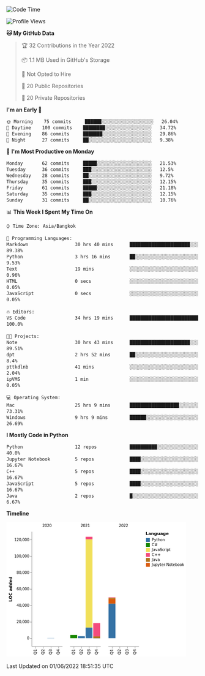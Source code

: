 <!--START_SECTION:waka-->
![Code Time](http://img.shields.io/badge/Code%20Time-0%20secs-blue)

![Profile Views](http://img.shields.io/badge/Profile%20Views-6-blue)

**🐱 My GitHub Data** 

> 🏆 32 Contributions in the Year 2022
 > 
> 📦 1.1 MB Used in GitHub's Storage 
 > 
> 🚫 Not Opted to Hire
 > 
> 📜 20 Public Repositories 
 > 
> 🔑 20 Private Repositories  
 > 
**I'm an Early 🐤** 

```text
🌞 Morning    75 commits     ██████░░░░░░░░░░░░░░░░░░░   26.04% 
🌆 Daytime    100 commits    ████████░░░░░░░░░░░░░░░░░   34.72% 
🌃 Evening    86 commits     ███████░░░░░░░░░░░░░░░░░░   29.86% 
🌙 Night      27 commits     ██░░░░░░░░░░░░░░░░░░░░░░░   9.38%

```
📅 **I'm Most Productive on Monday** 

```text
Monday       62 commits     █████░░░░░░░░░░░░░░░░░░░░   21.53% 
Tuesday      36 commits     ███░░░░░░░░░░░░░░░░░░░░░░   12.5% 
Wednesday    28 commits     ██░░░░░░░░░░░░░░░░░░░░░░░   9.72% 
Thursday     35 commits     ███░░░░░░░░░░░░░░░░░░░░░░   12.15% 
Friday       61 commits     █████░░░░░░░░░░░░░░░░░░░░   21.18% 
Saturday     35 commits     ███░░░░░░░░░░░░░░░░░░░░░░   12.15% 
Sunday       31 commits     ██░░░░░░░░░░░░░░░░░░░░░░░   10.76%

```


📊 **This Week I Spent My Time On** 

```text
⌚︎ Time Zone: Asia/Bangkok

💬 Programming Languages: 
Markdown                 30 hrs 40 mins      ██████████████████████░░░   89.38% 
Python                   3 hrs 16 mins       ██░░░░░░░░░░░░░░░░░░░░░░░   9.53% 
Text                     19 mins             ░░░░░░░░░░░░░░░░░░░░░░░░░   0.96% 
HTML                     0 secs              ░░░░░░░░░░░░░░░░░░░░░░░░░   0.05% 
JavaScript               0 secs              ░░░░░░░░░░░░░░░░░░░░░░░░░   0.05%

🔥 Editors: 
VS Code                  34 hrs 19 mins      █████████████████████████   100.0%

🐱‍💻 Projects: 
Note                     30 hrs 43 mins      ██████████████████████░░░   89.51% 
dpt                      2 hrs 52 mins       ██░░░░░░░░░░░░░░░░░░░░░░░   8.4% 
pttkdlnb                 41 mins             ░░░░░░░░░░░░░░░░░░░░░░░░░   2.04% 
ipVMS                    1 min               ░░░░░░░░░░░░░░░░░░░░░░░░░   0.05%

💻 Operating System: 
Mac                      25 hrs 9 mins       ██████████████████░░░░░░░   73.31% 
Windows                  9 hrs 9 mins        ██████░░░░░░░░░░░░░░░░░░░   26.69%

```

**I Mostly Code in Python** 

```text
Python                   12 repos            ██████████░░░░░░░░░░░░░░░   40.0% 
Jupyter Notebook         5 repos             ████░░░░░░░░░░░░░░░░░░░░░   16.67% 
C++                      5 repos             ████░░░░░░░░░░░░░░░░░░░░░   16.67% 
JavaScript               5 repos             ████░░░░░░░░░░░░░░░░░░░░░   16.67% 
Java                     2 repos             █░░░░░░░░░░░░░░░░░░░░░░░░   6.67%

```


**Timeline**

![Chart not found](https://raw.githubusercontent.com/pntt3011/pntt3011/main/charts/bar_graph.png) 


 Last Updated on 01/06/2022 18:51:35 UTC
<!--END_SECTION:waka-->
